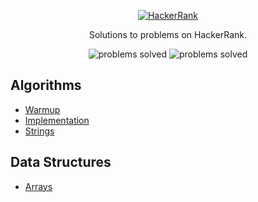 <p align="center">
  <a href="https://www.hackerrank.com/tomeloe">  
    <img src="https://hrcdn.net/hackerrank/assets/hackerranklogo_green-303a3e111709a4c302e5fcb7847aa8c4.png" alt="HackerRank">
  </a>

</p>

<p align="center">
  Solutions to problems on HackerRank.
</p>

<p align="center">
  <img src="https://img.shields.io/badge/Problems%20Solved-57-brightgreen.svg" alt="problems solved">
  <img src="https://img.shields.io/badge/Language-JavaScript-blue.svg" alt="problems solved">
</p>

## Algorithms
- [Warmup](https://github.com/teloe/HackerRank/tree/master/Algorithms/Warmup)
- [Implementation](https://github.com/teloe/HackerRank/tree/master/Algorithms/Implementation)
- [Strings](https://github.com/teloe/HackerRank/tree/master/Algorithms/Strings)

## Data Structures
- [Arrays](https://github.com/teloe/HackerRank/tree/master/Data%20Structures/Arrays)
